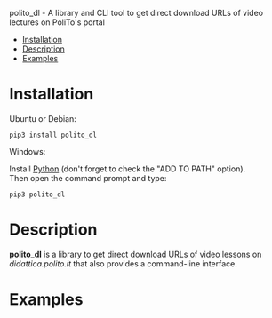 polito_dl - A library and CLI tool to get direct download URLs of video lectures on 
PoliTo's portal


- [Installation](#Installation)
- [Description](#Description)
- [Examples](#Examples)


# Installation
Ubuntu or Debian:

    pip3 install polito_dl


Windows:  
  
Install [Python](https://www.python.org/downloads/) (don't forget to check the "ADD TO PATH" option).  
Then open the command prompt and type:

    pip3 polito_dl
  
# Description
**polito_dl** is a library to get direct download URLs of video lessons on 
*didattica.polito.it* that also provides a command-line interface.


# Examples

    






